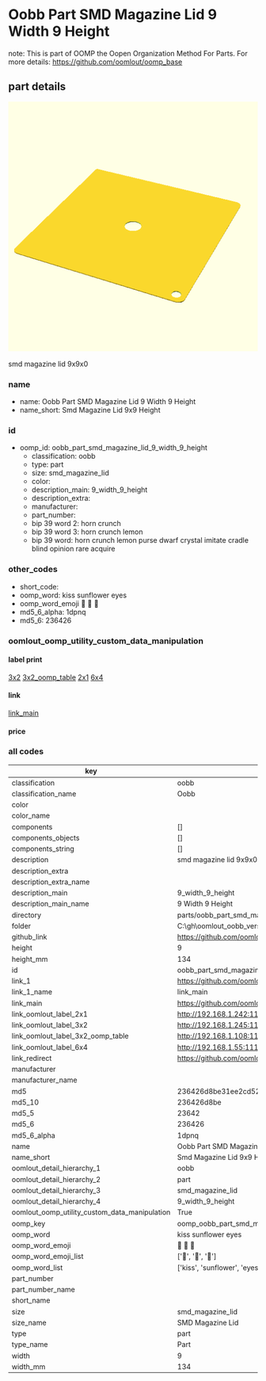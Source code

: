 # Oobb Part SMD Magazine Lid 9 Width 9 Height  

note: This is part of OOMP the Oopen Organization Method For Parts. For more details: https://github.com/oomlout/oomp_base

##  part details
  

[![](3dpr.png)](3dpr.png)

smd magazine lid 9x9x0



### name
* name: Oobb Part SMD Magazine Lid 9 Width 9 Height
* name_short: Smd Magazine Lid 9x9 Height
### id
* oomp_id: oobb_part_smd_magazine_lid_9_width_9_height
  * classification: oobb
  * type: part
  * size: smd_magazine_lid
  * color: 
  * description_main: 9_width_9_height
  * description_extra: 
  * manufacturer: 
  * part_number: 
  * bip 39 word 2: horn crunch
  * bip 39 word 3: horn crunch lemon
  * bip 39 word: horn crunch lemon purse dwarf crystal imitate cradle blind opinion rare acquire

### other_codes
* short_code: 
* oomp_word: kiss sunflower eyes
* oomp_word_emoji :kiss: :sunflower: :eyes:
* md5_6_alpha: 1dpnq
* md5_6: 236426






### oomlout_oomp_utility_custom_data_manipulation
#### label print
[3x2](http://192.168.1.245:1112/?label=oomp%201dpnq)
[3x2_oomp_table](http://192.168.1.108:1112/?label=oomp%201dpnq)
[2x1](http://192.168.1.242:1112/?label=oomp%201dpnq)
[6x4](http://192.168.1.55:1112/?label=oomp%201dpnq)    

#### link

[link_main](https://github.com/oomlout/oomlout_oobb_version_4_generated_parts/tree/main/navigation_oomp/oobb/part/smd_magazine_lid/9_width_9_height/part)                              

#### price







### all codes 
| key | value |  
| --- | --- |  
| classification | oobb |  
| classification_name | Oobb |  
| color |  |  
| color_name |  |  
| components | [] |  
| components_objects | [] |  
| components_string | [] |  
| description | smd magazine lid 9x9x0 |  
| description_extra |  |  
| description_extra_name |  |  
| description_main | 9_width_9_height |  
| description_main_name | 9 Width 9 Height |  
| directory | parts/oobb_part_smd_magazine_lid_9_width_9_height |  
| folder | C:\gh\oomlout_oobb_version_4_generated_parts\parts\oobb_part_smd_magazine_lid_9_width_9_height |  
| github_link | https://github.com/oomlout/oomlout_oomp_part_src/tree/main/parts/oobb_part_smd_magazine_lid_9_width_9_height |  
| height | 9 |  
| height_mm | 134 |  
| id | oobb_part_smd_magazine_lid_9_width_9_height |  
| link_1 | https://github.com/oomlout/oomlout_oobb_version_4_generated_parts/tree/main/navigation_oomp/oobb/part/smd_magazine_lid/9_width_9_height/part |  
| link_1_name | link_main |  
| link_main | https://github.com/oomlout/oomlout_oobb_version_4_generated_parts/tree/main/navigation_oomp/oobb/part/smd_magazine_lid/9_width_9_height/part |  
| link_oomlout_label_2x1 | http://192.168.1.242:1112/?label=oomp%201dpnq |  
| link_oomlout_label_3x2 | http://192.168.1.245:1112/?label=oomp%201dpnq |  
| link_oomlout_label_3x2_oomp_table | http://192.168.1.108:1112/?label=oomp%201dpnq |  
| link_oomlout_label_6x4 | http://192.168.1.55:1112/?label=oomp%201dpnq |  
| link_redirect | https://github.com/oomlout/oomlout_oobb_version_4_generated_parts/tree/main/parts/oobb_smd_magazine_lid_09_09 |  
| manufacturer |  |  
| manufacturer_name |  |  
| md5 | 236426d8be31ee2cd5225ae8ff8d3b6c |  
| md5_10 | 236426d8be |  
| md5_5 | 23642 |  
| md5_6 | 236426 |  
| md5_6_alpha | 1dpnq |  
| name | Oobb Part SMD Magazine Lid 9 Width 9 Height |  
| name_short | Smd Magazine Lid 9x9 Height |  
| oomlout_detail_hierarchy_1 | oobb |  
| oomlout_detail_hierarchy_2 | part |  
| oomlout_detail_hierarchy_3 | smd_magazine_lid |  
| oomlout_detail_hierarchy_4 | 9_width_9_height |  
| oomlout_oomp_utility_custom_data_manipulation | True |  
| oomp_key | oomp_oobb_part_smd_magazine_lid_9_width_9_height |  
| oomp_word | kiss sunflower eyes |  
| oomp_word_emoji | :kiss: :sunflower: :eyes: |  
| oomp_word_emoji_list | [':kiss:', ':sunflower:', ':eyes:'] |  
| oomp_word_list | ['kiss', 'sunflower', 'eyes'] |  
| part_number |  |  
| part_number_name |  |  
| short_name |  |  
| size | smd_magazine_lid |  
| size_name | SMD Magazine Lid |  
| type | part |  
| type_name | Part |  
| width | 9 |  
| width_mm | 134 |  
